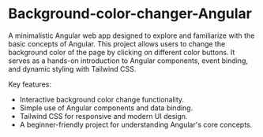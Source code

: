 # Background-color-changer-Angular
A minimalistic Angular web app designed to explore and familiarize with the basic concepts of Angular. This project allows users to change the background color of the page by clicking on different color buttons. It serves as a hands-on introduction to Angular components, event binding, and dynamic styling with Tailwind CSS.

Key features:

- Interactive background color change functionality.
- Simple use of Angular components and data binding.
- Tailwind CSS for responsive and modern UI design.
- A beginner-friendly project for understanding Angular's core concepts.
